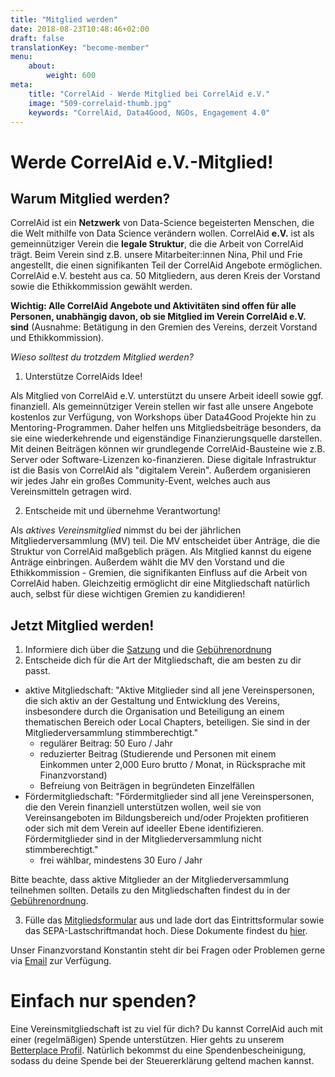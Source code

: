 ```yaml
---
title: "Mitglied werden"
date: 2018-08-23T10:48:46+02:00
draft: false
translationKey: "become-member"
menu: 
    about:
        weight: 600
meta:
    title: "CorrelAid - Werde Mitglied bei CorrelAid e.V."
    image: "509-correlaid-thumb.jpg"
    keywords: "CorrelAid, Data4Good, NGOs, Engagement 4.0"
---
```

# Werde CorrelAid e.V.-Mitglied!

## Warum Mitglied werden?

CorrelAid ist ein **Netzwerk** von Data-Science begeisterten Menschen, die die Welt mithilfe von Data Science verändern wollen. CorrelAid **e.V.** ist als gemeinnütziger Verein die **legale Struktur**, die die Arbeit von CorrelAid trägt. Beim Verein sind z.B. unsere Mitarbeiter:innen Nina, Phil und Frie angestellt, die einen signifikanten Teil der CorrelAid Angebote ermöglichen. CorrelAid e.V. besteht aus ca. 50 Mitgliedern, aus deren Kreis der Vorstand sowie die Ethikkommission gewählt werden.

**Wichtig: Alle CorrelAid Angebote und Aktivitäten sind offen für alle Personen, unabhängig davon, ob sie Mitglied im Verein CorrelAid e.V. sind** (Ausnahme: Betätigung in den Gremien des Vereins, derzeit Vorstand und Ethikkommission).

_Wieso solltest du trotzdem Mitglied werden?_ 

1. Unterstütze CorrelAids Idee!

Als Mitglied von CorrelAid e.V. unterstützt du unsere Arbeit ideell sowie ggf. finanziell. 
Als gemeinnütziger Verein stellen wir fast alle unsere Angebote kostenlos zur Verfügung, von Workshops über Data4Good Projekte hin zu Mentoring-Programmen. Daher helfen uns Mitgliedsbeiträge besonders, da sie eine wiederkehrende und eigenständige Finanzierungsquelle darstellen. 
Mit deinen Beiträgen können wir grundlegende CorrelAid-Bausteine wie z.B. Server oder Software-Lizenzen ko-finanzieren. Diese digitale Infrastruktur ist die Basis von CorrelAid als "digitalem Verein". Außerdem organisieren wir jedes Jahr ein großes Community-Event, welches auch aus Vereinsmitteln getragen wird. 

2. Entscheide mit und übernehme Verantwortung!

Als _aktives Vereinsmitglied_ nimmst du bei der jährlichen Mitgliederversammlung (MV) teil. Die MV entscheidet über Anträge, die die Struktur von CorrelAid maßgeblich prägen. Als Mitglied kannst du eigene Anträge einbringen. Außerdem wählt die MV den Vorstand und die Ethikkommission - Gremien, die signifikanten Einfluss auf die Arbeit von CorrelAid haben. Gleichzeitig ermöglicht dir eine Mitgliedschaft natürlich auch, selbst für diese wichtigen Gremien zu kandidieren!


## Jetzt Mitglied werden!

1. Informiere dich über die [Satzung](/material/2020-12-10_Satzung.pdf) und die [Gebührenordnung](/material/2021-12-17_gebuehrenordnung.pdf)
2. Entscheide dich für die Art der Mitgliedschaft, die am besten zu dir passt. 
- aktive Mitgliedschaft: "Aktive Mitglieder sind all jene Vereinspersonen, die sich aktiv an der Gestaltung und Entwicklung des Vereins, insbesondere durch die Organisation und Beteiligung an einem thematischen Bereich oder Local Chapters, beteiligen. Sie sind in der Mitgliederversammlung stimmberechtigt."
    - regulärer Beitrag: 50 Euro / Jahr
    - reduzierter Beitrag (Studierende und Personen mit einem Einkommen unter 2,000 Euro brutto / Monat, in Rücksprache mit Finanzvorstand)
    - Befreiung von Beiträgen in begründeten Einzelfällen
- Fördermitgliedschaft: "Fördermitglieder sind all jene Vereinspersonen, die den Verein finanziell unterstützen wollen, weil sie von Vereinsangeboten im Bildungsbereich und/oder Projekten profitieren oder sich mit dem Verein auf ideeller Ebene identifizieren. Fördermitglieder sind in der Mitgliederversammlung nicht stimmberechtigt."
    - frei wählbar, mindestens 30 Euro / Jahr 

Bitte beachte, dass aktive Mitglieder an der Mitgliederversammlung teilnehmen sollten. Details zu den Mitgliedschaften findest du in der [Gebührenordnung](/material/2021-12-17_gebuehrenordnung.pdf). 

3. Fülle das [Mitgliedsformular](https://ee.correlaid.org/single/xDjRNPPH?returnURL=https://correlaid.org/about/willkommen/) aus und lade dort das Eintrittsformular sowie das SEPA-Lastschriftmandat hoch. Diese Dokumente findest du [hier](https://correlcloud.org/index.php/s/6fxT6b3xTeSADtJ).

Unser Finanzvorstand Konstantin steht dir bei Fragen oder Problemen gerne via [Email](mailto:finanzen@correlaid.org) zur Verfügung.

# Einfach nur spenden?

Eine Vereinsmitgliedschaft ist zu viel für dich? Du kannst CorrelAid auch mit einer (regelmäßigen) Spende unterstützen. Hier gehts zu unserem [Betterplace Profil](https://www.betterplace.org/de/projects/58963-correlaid-e-v-foerderung-von-datenwissenschaft-in-der-zivilgesellschaft). Natürlich bekommst du eine Spendenbescheinigung, sodass du deine Spende bei der Steuererklärung geltend machen kannst. 